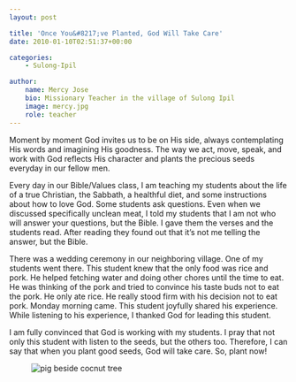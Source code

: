 ```yaml
---
layout: post

title: 'Once You&#8217;ve Planted, God Will Take Care'
date: 2010-01-10T02:51:37+00:00

categories:
    - Sulong-Ipil

author:
    name: Mercy Jose
    bio: Missionary Teacher in the village of Sulong Ipil
    image: mercy.jpg
    role: teacher
---
```


Moment by moment God invites us to be on His side, always contemplating His words and imagining His goodness. The way we act, move, speak, and work with God reflects His character and plants the precious seeds everyday in our fellow men.

Every day in our Bible/Values class, I am teaching my students about the life of a true Christian, the Sabbath, a healthful diet, and some instructions about how to love God. Some students ask questions. Even when we discussed specifically unclean meat, I told my students that I am not who will answer your questions, but the Bible. I gave them the verses and the students read. After reading they found out that it’s not me telling the answer, but the Bible.<!--more-->

There was a wedding ceremony in our neighboring village. One of my students went there. This student knew that the only food was rice and pork. He helped fetching water and doing other chores until the time to eat. He was thinking of the pork and tried to convince his taste buds not to eat the pork. He only ate rice. He really stood firm with his decision not to eat pork. Monday morning came. This student joyfully shared his experience. While listening to his experience, I thanked God for leading this student.

I am fully convinced that God is working with my students. I pray that not only this student with listen to the seeds, but the others too. Therefore, I can say that when you plant good seeds, God will take care. So, plant now!

<figure>
    <img alt="pig beside cocnut tree" src="{{site.img_dir}}/2010/01/DSCF4296crop-1023x861.jpg">
</figure>
